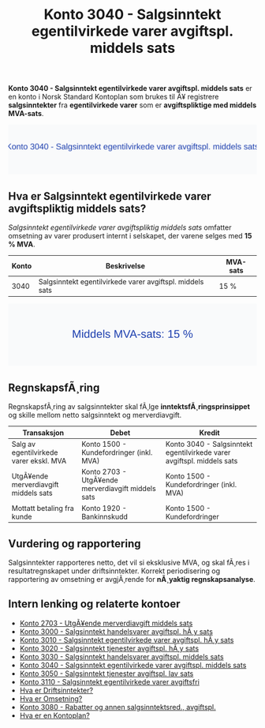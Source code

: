 ﻿---
title: "Konto 3040 - Salgsinntekt egentilvirkede varer avgiftspl. middels sats"
meta_title: "3040-salgsinntekt-egentilvirkede-varer-avgiftspl-middels-sats"
meta_description: '**Konto 3040 - Salgsinntekt egentilvirkede varer avgiftspl. middels sats** er en konto i Norsk Standard Kontoplan som brukes til Ã¥ registrere **salgsinntekter*...'
slug: 3040-salgsinntekt-egentilvirkede-varer-avgiftspl-middels-sats
type: blog
layout: pages/single
---

**Konto 3040 - Salgsinntekt egentilvirkede varer avgiftspl. middels sats** er en konto i Norsk Standard Kontoplan som brukes til Ã¥ registrere **salgsinntekter** fra **egentilvirkede varer** som er **avgiftspliktige med middels MVA-sats**.

![Illustrasjon av konto 3040 Salgsinntekt egentilvirkede varer avgiftspl. middels sats](3040-salgsinntekt-egentilvirkede-varer-avgiftspl-middels-sats-image.svg)

## Hva er Salgsinntekt egentilvirkede varer avgiftspliktig middels sats?

*Salgsinntekt egentilvirkede varer avgiftspliktig middels sats* omfatter omsetning av varer produsert internt i selskapet, der varene selges med **15 % MVA**.

| Konto | Beskrivelse                                                   | MVA-sats |
|-------|---------------------------------------------------------------|----------|
| 3040  | Salgsinntekt egentilvirkede varer avgiftspl. middels sats     | 15 %     |

![Middels MVA-sats: 15 %](3040-mva-middels-sats.svg)

## RegnskapsfÃ¸ring

RegnskapsfÃ¸ring av salgsinntekter skal fÃ¸lge **inntektsfÃ¸ringsprinsippet** og skille mellom netto salgsinntekt og merverdiavgift.

| Transaksjon                                  | Debet                                            | Kredit                                                       |
|----------------------------------------------|--------------------------------------------------|--------------------------------------------------------------|
| Salg av egentilvirkede varer ekskl. MVA      | Konto 1500 - Kundefordringer (inkl. MVA)         | Konto 3040 - Salgsinntekt egentilvirkede varer avgiftspl. middels sats |
| UtgÃ¥ende merverdiavgift middels sats         | Konto 2703 - UtgÃ¥ende merverdiavgift middels sats | Konto 1500 - Kundefordringer (inkl. MVA)                     |
| Mottatt betaling fra kunde                   | Konto 1920 - Bankinnskudd                        | Konto 1500 - Kundefordringer                                 |

## Vurdering og rapportering

Salgsinntekter rapporteres netto, det vil si eksklusive MVA, og skal fÃ¸res i resultatregnskapet under driftsinntekter. Korrekt periodisering og rapportering av omsetning er avgjÃ¸rende for **nÃ¸yaktig regnskapsanalyse**.

## Intern lenking og relaterte kontoer

* [Konto 2703 - UtgÃ¥ende merverdiavgift middels sats](/blogs/kontoplan/2703-utgaende-merverdiavgift-middels-sats "Konto 2703 - UtgÃ¥ende merverdiavgift middels sats")
* [Konto 3000 - Salgsinntekt handelsvarer avgiftspl. hÃ¸y sats](/blogs/kontoplan/3000-salgsinntekt-handelsvarer-avgiftspl-hoy-sats "Konto 3000 - Salgsinntekt handelsvarer avgiftspl. hÃ¸y sats")
* [Konto 3010 - Salgsinntekt egentilvirkede varer avgiftspl. hÃ¸y sats](/blogs/kontoplan/3010-salgsinntekt-egentilvirkede-varer-avgiftspl-hoy-sats "Konto 3010 - Salgsinntekt egentilvirkede varer avgiftspl. hÃ¸y sats")
* [Konto 3020 - Salgsinntekt tjenester avgiftspl. hÃ¸y sats](/blogs/kontoplan/3020-salgsinntekt-tjenester-avgiftspl-hoy-sats "Konto 3020 - Salgsinntekt tjenester avgiftspl. hÃ¸y sats")
* [Konto 3030 - Salgsinntekt handelsvarer avgiftspl. middels sats](/blogs/kontoplan/3030-salgsinntekt-handelsvarer-avgiftspl-middels-sats "Konto 3030 - Salgsinntekt handelsvarer avgiftspl. middels sats")
* [Konto 3040 - Salgsinntekt egentilvirkede varer avgiftspl. middels sats](/blogs/kontoplan/3040-salgsinntekt-egentilvirkede-varer-avgiftspl-middels-sats "Konto 3040 - Salgsinntekt egentilvirkede varer avgiftspl. middels sats")
* [Konto 3050 - Salgsinntekt tjenester avgiftspl. lav sats](/blogs/kontoplan/3050-salgsinntekt-tjenester-avgiftspl-lav-sats "Konto 3050 - Salgsinntekt tjenester avgiftspl. lav sats")
* [Konto 3110 - Salgsinntekt egentilvirkede varer avgiftsfri](/blogs/kontoplan/3110-salgsinntekt-egentilvirkede-varer-avgiftsfri "Konto 3110 - Salgsinntekt egentilvirkede varer avgiftsfri")
* [Hva er Driftsinntekter?](/blogs/regnskap/hva-er-driftsinntekter "Hva er Driftsinntekter? Komplett Guide til Driftsinntekter i Regnskap")
* [Hva er Omsetning?](/blogs/regnskap/hva-er-omsetning "Hva er Omsetning? Komplett Guide til Omsetning i Regnskap og Skatt")
* [Konto 3080 - Rabatter og annen salgsinntektsred., avgiftspl.](/blogs/kontoplan/3080-rabatter-og-annen-salgsinntektsred-avgiftspl "Konto 3080 - Rabatter og annen salgsinntektsred., avgiftspl.")
* [Hva er en Kontoplan?](/blogs/regnskap/hva-er-kontoplan "Hva er en Kontoplan? Komplett Guide til Kontoplaner i Norsk Regnskap")

